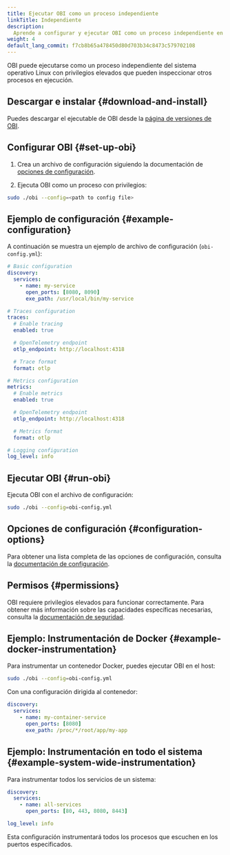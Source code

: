 ```yaml
---
title: Ejecutar OBI como un proceso independiente
linkTitle: Independiente
description:
  Aprende a configurar y ejecutar OBI como un proceso independiente en Linux.
weight: 4
default_lang_commit: f7cb8b65a478450d80d703b34c8473c579702108
---
```


OBI puede ejecutarse como un proceso independiente del sistema operativo Linux
con privilegios elevados que pueden inspeccionar otros procesos en ejecución.

## Descargar e instalar {#download-and-install}

Puedes descargar el ejecutable de OBI desde la
[página de versiones de OBI](https://github.com/open-telemetry/opentelemetry-ebpf-instrumentation/releases).

## Configurar OBI {#set-up-obi}

1. Crea un archivo de configuración siguiendo la documentación de
   [opciones de configuración](../../configure/options/).

2. Ejecuta OBI como un proceso con privilegios:

```bash
sudo ./obi --config=<path to config file>
```

## Ejemplo de configuración {#example-configuration}

A continuación se muestra un ejemplo de archivo de configuración
(`obi-config.yml`):

```yaml
# Basic configuration
discovery:
  services:
    - name: my-service
      open_ports: [8080, 8090]
      exe_path: /usr/local/bin/my-service

# Traces configuration
traces:
  # Enable tracing
  enabled: true

  # OpenTelemetry endpoint
  otlp_endpoint: http://localhost:4318

  # Trace format
  format: otlp

# Metrics configuration
metrics:
  # Enable metrics
  enabled: true

  # OpenTelemetry endpoint
  otlp_endpoint: http://localhost:4318

  # Metrics format
  format: otlp

# Logging configuration
log_level: info
```

## Ejecutar OBI {#run-obi}

Ejecuta OBI con el archivo de configuración:

```bash
sudo ./obi --config=obi-config.yml
```

## Opciones de configuración {#configuration-options}

Para obtener una lista completa de las opciones de configuración, consulta la
[documentación de configuración](../../configure/options/).

## Permisos {#permissions}

OBI requiere privilegios elevados para funcionar correctamente. Para obtener más
información sobre las capacidades específicas necesarias, consulta la
[documentación de seguridad](../../security/).

## Ejemplo: Instrumentación de Docker {#example-docker-instrumentation}

Para instrumentar un contenedor Docker, puedes ejecutar OBI en el host:

```bash
sudo ./obi --config=obi-config.yml
```

Con una configuración dirigida al contenedor:

```yaml
discovery:
  services:
    - name: my-container-service
      open_ports: [8080]
      exe_path: /proc/*/root/app/my-app
```

## Ejemplo: Instrumentación en todo el sistema {#example-system-wide-instrumentation}

Para instrumentar todos los servicios de un sistema:

```yaml
discovery:
  services:
    - name: all-services
      open_ports: [80, 443, 8080, 8443]

log_level: info
```

Esta configuración instrumentará todos los procesos que escuchen en los puertos
especificados.
